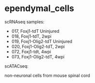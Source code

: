 # ependymal_cells

scRNAseq samples:

* 017, Foxj1-tdT Uninjured
* 018, Foxj1-tdT, 2wpi
* 019, Foxj1-Olig2-tdT Uninjured
* 020, Foxj1-Olig2-tdT, 2wpi
* 072, Foxj1-tdt, 4wpi
* 073, Foxj1-Olig2-tdT, 4wpi

scATACseq:

non-neuronal cells from mouse spinal cord
